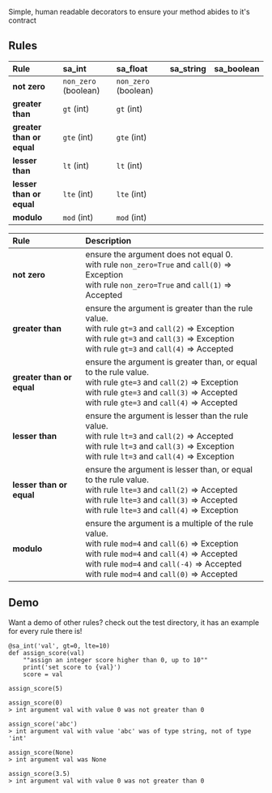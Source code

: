 Simple, human readable decorators to ensure your method abides to it's contract

## Rules
| Rule                      | sa_int               | sa_float             | sa_string | sa_boolean |
|:--------------------------|:---------------------|:---------------------|:----------|:-----------|
| **not zero**              | `non_zero` (boolean) | `non_zero` (boolean) |           |            |
| **greater than**          | `gt` (int)           | `gt` (int)           |           |            |
| **greater than or equal** | `gte` (int)          | `gte` (int)          |           |            |
| **lesser than**           | `lt` (int)           | `lt` (int)           |           |            |
| **lesser than or equal**  | `lte` (int)          | `lte` (int)          |           |            |
| **modulo**                | `mod` (int)          | `mod` (int)          |           |            |

| Rule                      | Description                                                                                                                                                                                                                                        |
|:--------------------------|:---------------------------------------------------------------------------------------------------------------------------------------------------------------------------------------------------------------------------------------------------|
| **not zero**              | ensure the argument does not equal 0.<br>with rule `non_zero=True` and `call(0)` => Exception<br>with rule `non_zero=True` and `call(1)` => Accepted                                                                                               |
| **greater than**          | ensure the argument is greater than the rule value.<br>with rule `gt=3` and `call(2)` => Exception<br>with rule `gt=3` and `call(3)` => Exception<br>with rule `gt=3` and `call(4)` => Accepted                                                    |
| **greater than or equal** | ensure the argument is greater than, or equal to the rule value.<br>with rule `gte=3` and `call(2)` => Exception<br>with rule `gte=3` and `call(3)` => Accepted<br>with rule `gte=3` and `call(4)` => Accepted                                     |
| **lesser than**           | ensure the argument is lesser than the rule value.<br>with rule `lt=3` and `call(2)` => Accepted<br>with rule `lt=3` and `call(3)` => Exception<br>with rule `lt=3` and `call(4)` => Exception                                                     |
| **lesser than or equal**  | ensure the argument is lesser than, or equal to the rule value.<br>with rule `lte=3` and `call(2)` => Accepted<br>with rule `lte=3` and `call(3)` => Accepted<br>with rule `lte=3` and `call(4)` => Exception                                      |
| **modulo**                | ensure the argument is a multiple of the rule value.<br>with rule `mod=4` and `call(6)` => Exception<br>with rule `mod=4` and `call(4)` => Accepted<br>with rule `mod=4` and `call(-4)` => Accepted<br>with rule `mod=4` and `call(0)` => Accepted |

## Demo
Want a demo of other rules? check out the test directory, it has an example for every rule there is!
```
@sa_int('val', gt=0, lte=10)
def assign_score(val)
    ""assign an integer score higher than 0, up to 10""
    print('set score to {val}')
    score = val

assign_score(5)

assign_score(0)
> int argument val with value 0 was not greater than 0

assign_score('abc')
> int argument val with value 'abc' was of type string, not of type 'int'

assign_score(None)
> int argument val was None

assign_score(3.5)
> int argument val with value 0 was not greater than 0
```